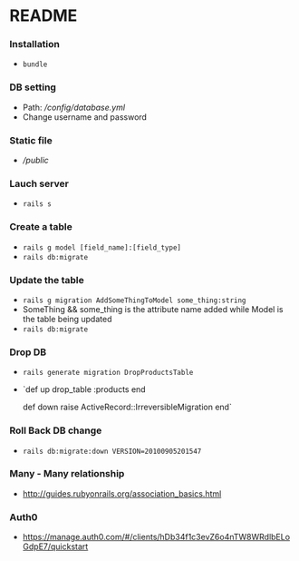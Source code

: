 # README

### Installation
* `bundle`

### DB setting
* Path: _/config/database.yml_
* Change username and password

### Static file
* _/public_

### Lauch server
* `rails s`

### Create a table
* `rails g model [field_name]:[field_type]`
* `rails db:migrate`

### Update the table
* `rails g migration AddSomeThingToModel some_thing:string`
* SomeThing && some_thing is the attribute name added while Model is the table being updated
* `rails db:migrate`

### Drop DB
* `rails generate migration DropProductsTable`
* `def up
    drop_table :products
  end

  def down
    raise ActiveRecord::IrreversibleMigration
  end`

### Roll Back DB change
* `rails db:migrate:down VERSION=20100905201547`

### Many - Many relationship
* http://guides.rubyonrails.org/association_basics.html

### Auth0
* https://manage.auth0.com/#/clients/hDb34f1c3evZ6o4nTW8WRdlbELoGdpE7/quickstart
